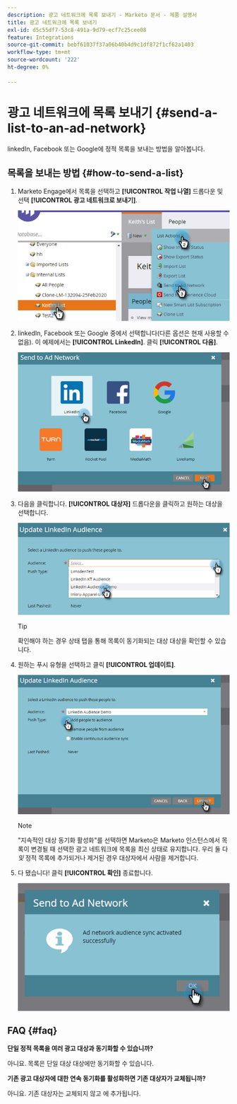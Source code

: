 ```yaml
---
description: 광고 네트워크에 목록 보내기 - Marketo 문서 - 제품 설명서
title: 광고 네트워크에 목록 보내기
exl-id: d5c55df7-53c8-491a-9d79-ecf7c25cee08
feature: Integrations
source-git-commit: bebf61037f37a06b40b4d9c1df872f1cf62a1403
workflow-type: tm+mt
source-wordcount: '222'
ht-degree: 0%

---
```


# 광고 네트워크에 목록 보내기 {#send-a-list-to-an-ad-network}

linkedIn, Facebook 또는 Google에 정적 목록을 보내는 방법을 알아봅니다.

## 목록을 보내는 방법 {#how-to-send-a-list}

1. Marketo Engage에서 목록을 선택하고 **[!UICONTROL 작업 나열]** 드롭다운 및 선택 **[!UICONTROL 광고 네트워크로 보내기]**.

   ![](assets/send-a-list-to-an-ad-network-1.png)

1. linkedIn, Facebook 또는 Google 중에서 선택합니다(다른 옵션은 현재 사용할 수 없음). 이 예제에서는 **[!UICONTROL LinkedIn]**. 클릭 **[!UICONTROL 다음]**.

   ![](assets/send-a-list-to-an-ad-network-2.png)

1. 다음을 클릭합니다. **[!UICONTROL 대상자]** 드롭다운을 클릭하고 원하는 대상을 선택합니다.

   ![](assets/send-a-list-to-an-ad-network-3.png)

   >[!TIP]
   >
   >확인해야 하는 경우 상태 탭을 통해 목록이 동기화되는 대상 대상을 확인할 수 있습니다.

1. 원하는 푸시 유형을 선택하고 클릭 **[!UICONTROL 업데이트]**.

   ![](assets/send-a-list-to-an-ad-network-4.png)

   >[!NOTE]
   >
   >&quot;지속적인 대상 동기화 활성화&quot;를 선택하면 Marketo은 Marketo 인스턴스에서 목록이 변경될 때 선택한 광고 네트워크에 목록을 최신 상태로 유지합니다. 우리 둘 다 _및_ 정적 목록에 추가되거나 제거된 경우 대상자에서 사람을 제거합니다.

1. 다 됐습니다! 클릭 **[!UICONTROL 확인]** 종료합니다.

   ![](assets/send-a-list-to-an-ad-network-5.png)

## FAQ {#faq}

**단일 정적 목록을 여러 광고 대상과 동기화할 수 있습니까?**

아니요. 목록은 단일 대상 대상에만 동기화할 수 있습니다.

**기존 광고 대상자에 대한 연속 동기화를 활성화하면 기존 대상자가 교체됩니까?**

아니요. 기존 대상자는 교체되지 않고 에 추가됩니다.

